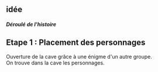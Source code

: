 
## idée 


##### Déroulé de l'histoire
## Etape 1 : Placement des personnages
Ouverture de la cave grâce à une énigme d'un autre groupe.  
On trouve dans la cave les personnages. 
